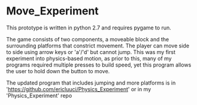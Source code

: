 # Move_Experiment

This prototype is written in python 2.7 and requires pygame to run.

The game consists of two components, a moveable block and the surrounding platforms that constrict movement. The player can move side to side using arrow keys or 'a'/'d' but cannot jump. This was my first experiment into physics-based motion, as prior to this, many of my programs required multiple presses to build speed, yet this program allows the user to hold down the button to move.

The updated program that includes jumping and more platforms is in 'https://github.com/ericluuci/Physics_Experiment' or in my 'Physics_Experiment' repo
